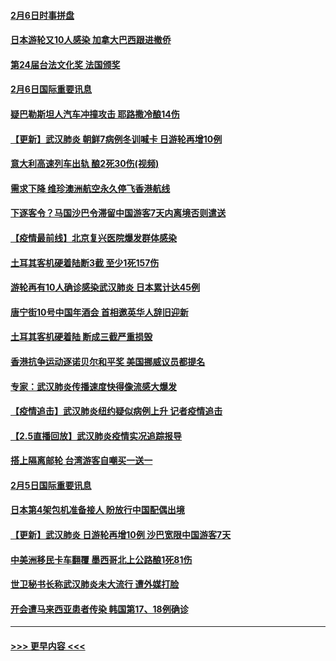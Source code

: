 #### [2月6日时事拼盘](../pages/prog202/a102771225.md?t=02070655) 
#### [日本游轮又10人感染 加拿大巴西跟进撤侨](../pages/prog202/a102771084.md?t=02070655) 
#### [第24届台法文化奖 法国颁奖](../pages/prog202/a102771032.md?t=02070655) 
#### [2月6日国际重要讯息](../pages/prog202/a102770794.md?t=02070655) 
#### [疑巴勒斯坦人汽车冲撞攻击 耶路撒冷酿14伤](../pages/prog202/a102770586.md?t=02070655) 
#### [【更新】武汉肺炎 朝鲜7病例冬训喊卡 日游轮再增10例](../pages/prog202/a102770740.md?t=02070655) 
#### [意大利高速列车出轨 酿2死30伤(视频)](../pages/prog202/a102770762.md?t=02070655) 
#### [需求下降 维珍澳洲航空永久停飞香港航线](../pages/prog202/a102770751.md?t=02070655) 
#### [下逐客令？马国沙巴令滞留中国游客7天内离境否则遣送](../pages/prog202/a102770640.md?t=02070655) 
#### [【疫情最前线】北京复兴医院爆发群体感染](../pages/prog202/a102770602.md?t=02070655) 
#### [土耳其客机硬着陆断3截 至少1死157伤](../pages/prog202/a102770508.md?t=02070655) 
#### [游轮再有10人确诊感染武汉肺炎 日本累计达45例](../pages/prog202/a102770476.md?t=02070655) 
#### [唐宁街10号中国年酒会 首相邀英华人辞旧迎新](../pages/prog202/a102770458.md?t=02070655) 
#### [土耳其客机硬着陆 断成三截严重损毁](../pages/prog202/a102770239.md?t=02070655) 
#### [香港抗争运动逐诺贝尔和平奖 美国挪威议员都提名](../pages/prog202/a102770390.md?t=02070655) 
#### [专家：武汉肺炎传播速度快得像流感大爆发](../pages/prog202/a102770132.md?t=02070655) 
#### [【疫情追击】武汉肺炎纽约疑似病例上升 记者疫情追击](../pages/prog202/a102770000.md?t=02070655) 
#### [【2.5直播回放】武汉肺炎疫情实况追踪报导](../pages/prog202/a102769913.md?t=02070655) 
#### [搭上隔离邮轮 台湾游客自嘲买一送一](../pages/prog202/a102769845.md?t=02070655) 
#### [2月5日国际重要讯息](../pages/prog202/a102769821.md?t=02070655) 
#### [日本第4架包机准备接人 盼放行中国配偶出境](../pages/prog202/a102769765.md?t=02070655) 
#### [【更新】武汉肺炎 日游轮再增10例 沙巴宽限中国游客7天](../pages/prog202/a102758911.md?t=02070655) 
#### [中美洲移民卡车翻覆 墨西哥北上公路酿1死81伤](../pages/prog202/a102769703.md?t=02070655) 
#### [世卫秘书长称武汉肺炎未大流行 遭外媒打脸](../pages/prog202/a102769679.md?t=02070655) 
#### [开会遭马来西亚患者传染 韩国第17、18例确诊](../pages/prog202/a102769600.md?t=02070655) 

----
#### [ >>> 更早内容 <<< ](../indexes/prog202-earlier.md)
